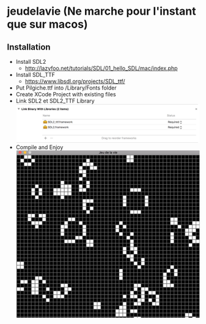 # jeudelavie (Ne marche pour l'instant que sur macos)

## Installation
  - Install SDL2 
    * http://lazyfoo.net/tutorials/SDL/01_hello_SDL/mac/index.php
  - Install SDL_TTF
    * https://www.libsdl.org/projects/SDL_ttf/
  - Put Pilgiche.ttf into /Library/Fonts folder
  - Create XCode Project with existing files
  - Link SDL2 et SDL2_TTF Library 
    ![Link Lib](linklib.png)
  - Compile and Enjoy
    ![Jeu de la vie](jeudelavie.png)
